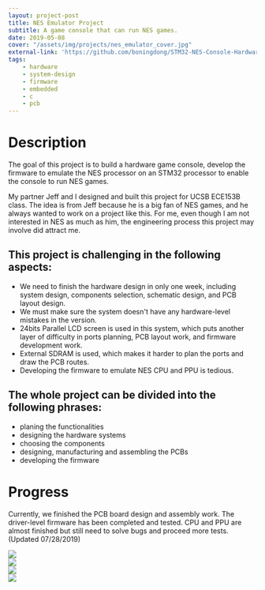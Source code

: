 ```yaml
---
layout: project-post
title: NES Emulator Project
subtitle: A game console that can run NES games.
date: 2019-05-08
cover: "/assets/img/projects/nes_emulator_cover.jpg"
external-link: 'https://github.com/boningdong/STM32-NES-Console-Hardware'
tags:
    - hardware
    - system-design
    - firmware
    - embedded
    - c
    - pcb
---
```


# Description
The goal of this project is to build a hardware game console, develop the firmware to emulate the NES processor on an STM32 processor to enable the console to run NES games.

My partner Jeff and I designed and built this project for UCSB ECE153B class. The idea is from Jeff because he is a big fan of NES games, and he always wanted to work on a project like this. For me, even though I am not interested in NES as much as him, the engineering process this project may involve did attract me.

## This project is challenging in the following aspects:
- We need to finish the hardware design in only one week, including system design, components selection, schematic design, and PCB layout design.
- We must make sure the system doesn't have any hardware-level mistakes in the version.
- 24bits Parallel LCD screen is used in this system, which puts another layer of difficulty in ports planning, PCB layout work, and firmware development work.
- External SDRAM is used, which makes it harder to plan the ports and draw the PCB routes.
- Developing the firmware to emulate NES CPU and PPU is tedious. 

## The whole project can be divided into the following phrases:
- planing the functionalities
- designing the hardware systems
- choosing the components
- designing, manufacturing and assembling the  PCBs
- developing the firmware

# Progress
Currently, we finished the PCB board design and assembly work. The driver-level firmware has been completed and tested. CPU and PPU are almost finished but still need to solve bugs and proceed more tests. (Updated 07/28/2019)

<div class="row justify-content-center">
    <div class="col-lg-6 d-flex">
        <img class="project-photo mx-auto my-2 my-md-4" src="{{ site.baseurl }}/assets/img/projects/nes_emulator_1.jpg">
    </div>
    <div class="col-lg-6 d-flex">
        <img class="project-photo mx-auto my-2 my-md-4" src="{{ site.baseurl }}/assets/img/projects/nes_emulator_4.jpg">
    </div>
    <div class="col-lg-6 d-flex">
        <img class="project-photo mx-auto my-2 my-md-4" src="{{ site.baseurl }}/assets/img/projects/nes_emulator_2.jpg">
    </div>
    <div class="col-lg-6 d-flex">
        <img class="project-photo mx-auto my-2 my-md-4" src="{{ site.baseurl }}/assets/img/projects/nes_emulator_3.jpg">
    </div>
</div>
